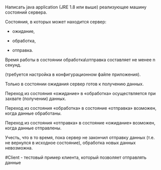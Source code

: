 Написать java application (JRE 1.8 или выше) реализующее машину состояний сервера.

Состояния, в которых может находится сервер:

- ожидание,

- обработка,

- отправка.

Время работы в состоянии обработка\отправка составляет не менее n секунд.

(требуется настройка в конфигурационном файле приложения).


Только в состоянии ожидания сервер готов к получению данных.

Переход из состояния «ожидание» в «обработка» осуществляется при захвате (получении) данных.

Переход из состояния «обработка» в состояние «отправка» возможен, когда данные обработаны.

Переход из состояния «отправка» в состояние «ожидание» возможен, когда данные отправлены.

Учесть, что в то время, пока сервер не закончил отправку данных (т.е. не вернулся в исходное состояние), обработка новых данных невозможна.

#Client - тестовый пример клиента, который позволяет отправлять данные
